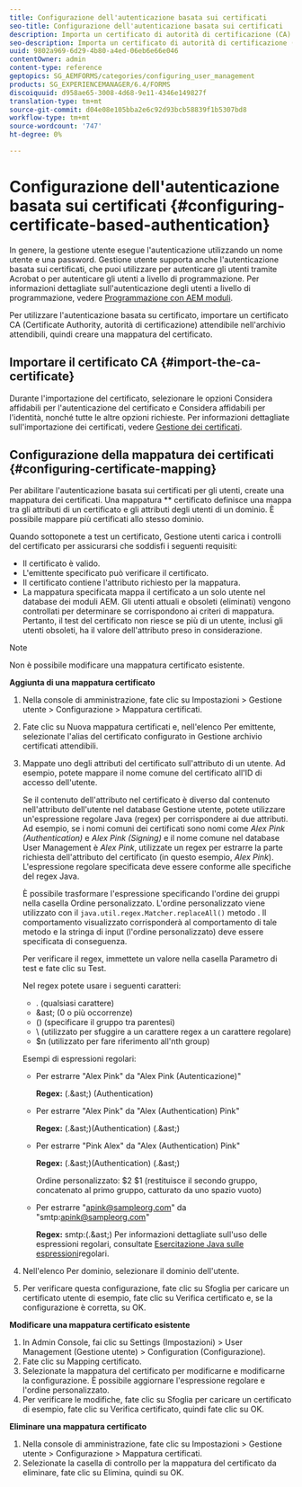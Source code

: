```yaml
---
title: Configurazione dell'autenticazione basata sui certificati
seo-title: Configurazione dell'autenticazione basata sui certificati
description: Importa un certificato di autorità di certificazione (CA) nell'archivio certificati e crea una mappatura di certificati per l'autenticazione basata su certificato.
seo-description: Importa un certificato di autorità di certificazione (CA) nell'archivio certificati e crea una mappatura di certificati per l'autenticazione basata su certificato.
uuid: 9802a969-6d29-4b80-a4ed-06eb6e66e046
contentOwner: admin
content-type: reference
geptopics: SG_AEMFORMS/categories/configuring_user_management
products: SG_EXPERIENCEMANAGER/6.4/FORMS
discoiquuid: d958ae65-3008-4d68-9e11-4346e149827f
translation-type: tm+mt
source-git-commit: d04e08e105bba2e6c92d93bcb58839f1b5307bd8
workflow-type: tm+mt
source-wordcount: '747'
ht-degree: 0%

---
```



# Configurazione dell&#39;autenticazione basata sui certificati {#configuring-certificate-based-authentication}

In genere, la gestione utente esegue l&#39;autenticazione utilizzando un nome utente e una password. Gestione utente supporta anche l&#39;autenticazione basata sui certificati, che puoi utilizzare per autenticare gli utenti tramite  Acrobat o per autenticare gli utenti a livello di programmazione. Per informazioni dettagliate sull&#39;autenticazione degli utenti a livello di programmazione, vedere [Programmazione con AEM moduli](https://www.adobe.com/go/learn_aemforms_programming_63).

Per utilizzare l&#39;autenticazione basata su certificato, importare un certificato CA (Certificate Authority, autorità di certificazione) attendibile nell&#39;archivio attendibili, quindi creare una mappatura del certificato.

## Importare il certificato CA {#import-the-ca-certificate}

Durante l&#39;importazione del certificato, selezionare le opzioni Considera affidabili per l&#39;autenticazione del certificato e Considera affidabili per l&#39;identità, nonché tutte le altre opzioni richieste. Per informazioni dettagliate sull&#39;importazione dei certificati, vedere [Gestione dei certificati](/help/forms/using/admin-help/certificates.md#managing-certificates).

## Configurazione della mappatura dei certificati {#configuring-certificate-mapping}

Per abilitare l&#39;autenticazione basata sui certificati per gli utenti, create una mappatura dei certificati. Una mappatura ** certificato definisce una mappa tra gli attributi di un certificato e gli attributi degli utenti di un dominio. È possibile mappare più certificati allo stesso dominio.

Quando sottoponete a test un certificato, Gestione utenti carica i controlli del certificato per assicurarsi che soddisfi i seguenti requisiti:

* Il certificato è valido.
* L&#39;emittente specificato può verificare il certificato.
* Il certificato contiene l&#39;attributo richiesto per la mappatura.
* La mappatura specificata mappa il certificato a un solo utente nel database dei moduli AEM. Gli utenti attuali e obsoleti (eliminati) vengono controllati per determinare se corrispondono ai criteri di mappatura. Pertanto, il test del certificato non riesce se più di un utente, inclusi gli utenti obsoleti, ha il valore dell&#39;attributo preso in considerazione.

>[!NOTE]
>
>Non è possibile modificare una mappatura certificato esistente.

**Aggiunta di una mappatura certificato**

1. Nella console di amministrazione, fate clic su Impostazioni > Gestione utente > Configurazione > Mappatura certificati.
1. Fate clic su Nuova mappatura certificati e, nell&#39;elenco Per emittente, selezionate l&#39;alias del certificato configurato in Gestione archivio certificati attendibili.
1. Mappate uno degli attributi del certificato sull&#39;attributo di un utente. Ad esempio, potete mappare il nome comune del certificato all&#39;ID di accesso dell&#39;utente.

   Se il contenuto dell&#39;attributo nel certificato è diverso dal contenuto nell&#39;attributo dell&#39;utente nel database Gestione utente, potete utilizzare un&#39;espressione regolare Java (regex) per corrispondere ai due attributi. Ad esempio, se i nomi comuni dei certificati sono nomi come *Alex Pink (Authentication)* e *Alex Pink (Signing)* e il nome comune nel database User Management è *Alex Pink*, utilizzate un regex per estrarre la parte richiesta dell&#39;attributo del certificato (in questo esempio, *Alex Pink*). L&#39;espressione regolare specificata deve essere conforme alle specifiche del regex Java.

   È possibile trasformare l&#39;espressione specificando l&#39;ordine dei gruppi nella casella Ordine personalizzato. L&#39;ordine personalizzato viene utilizzato con il `java.util.regex.Matcher.replaceAll()` metodo . Il comportamento visualizzato corrisponderà al comportamento di tale metodo e la stringa di input (l&#39;ordine personalizzato) deve essere specificata di conseguenza.

   Per verificare il regex, immettete un valore nella casella Parametro di test e fate clic su Test.

   Nel regex potete usare i seguenti caratteri:

   * . (qualsiasi carattere)
   * &amp;ast; (0 o più occorrenze)
   * () (specificare il gruppo tra parentesi)
   * \ (utilizzato per sfuggire a un carattere regex a un carattere regolare)
   * $n (utilizzato per fare riferimento all&#39;nth group)

   Esempi di espressioni regolari:

   * Per estrarre &quot;Alex Pink&quot; da &quot;Alex Pink (Autenticazione)&quot;

      **Regex:** (.&amp;ast;) \(Authentication\)

   * Per estrarre &quot;Alex Pink&quot; da &quot;Alex (Authentication) Pink&quot;

      **Regex:** (.&amp;ast;)\(Authentication\) (.&amp;ast;)

   * Per estrarre &quot;Pink Alex&quot; da &quot;Alex (Authentication) Pink&quot;

      **Regex:** (.&amp;ast;)\(Authentication\) (.&amp;ast;)

      Ordine personalizzato: $2 $1 (restituisce il secondo gruppo, concatenato al primo gruppo, catturato da uno spazio vuoto)

   * Per estrarre &quot;apink@sampleorg.com&quot; da &quot;smtp:apink@sampleorg.com&quot;

      **Regex:** smtp:(.&amp;ast;)
   Per informazioni dettagliate sull&#39;uso delle espressioni regolari, consultate [Esercitazione Java sulle espressioni](https://java.sun.com/docs/books/tutorial/essential/regex/)regolari.

1. Nell&#39;elenco Per dominio, selezionare il dominio dell&#39;utente.
1. Per verificare questa configurazione, fate clic su Sfoglia per caricare un certificato utente di esempio, fate clic su Verifica certificato e, se la configurazione è corretta, su OK.

**Modificare una mappatura certificato esistente**

1. In Admin Console, fai clic su Settings (Impostazioni) > User Management (Gestione utente) > Configuration (Configurazione).
1. Fate clic su Mapping certificato.
1. Selezionate la mappatura del certificato per modificarne e modificarne la configurazione. È possibile aggiornare l&#39;espressione regolare e l&#39;ordine personalizzato.
1. Per verificare le modifiche, fate clic su Sfoglia per caricare un certificato di esempio, fate clic su Verifica certificato, quindi fate clic su OK.

**Eliminare una mappatura certificato**

1. Nella console di amministrazione, fate clic su Impostazioni > Gestione utente > Configurazione > Mappatura certificati.
1. Selezionate la casella di controllo per la mappatura del certificato da eliminare, fate clic su Elimina, quindi su OK.

